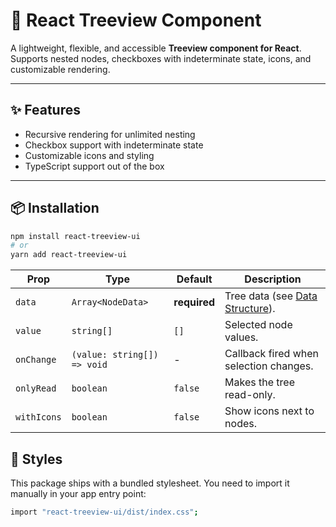 # 🌳 React Treeview Component  

A lightweight, flexible, and accessible **Treeview component for React**.  
Supports nested nodes, checkboxes with indeterminate state, icons, and customizable rendering.  

---

## ✨ Features  
- Recursive rendering for unlimited nesting  
- Checkbox support with indeterminate state  
- Customizable icons and styling  
- TypeScript support out of the box   

---

## 📦 Installation  

```bash
npm install react-treeview-ui
# or
yarn add react-treeview-ui
```

| Prop        | Type                        | Default      | Description                                                   |
|-------------|-----------------------------|--------------|---------------------------------------------------------------|
| `data`      | `Array<NodeData>`           | **required** | Tree data (see [Data Structure](#-data-structure)).          |
| `value`     | `string[]`                  | `[]`         | Selected node values.                                        |
| `onChange`  | `(value: string[]) => void` | - | Callback fired when selection changes.                       |
| `onlyRead`  | `boolean`                   | `false`      | Makes the tree read-only.                                     |
| `withIcons` | `boolean`                   | `false`      | Show icons next to nodes.                                     |


## 🎨 Styles

This package ships with a bundled stylesheet.
You need to import it manually in your app entry point:

```bash
import "react-treeview-ui/dist/index.css";
```
